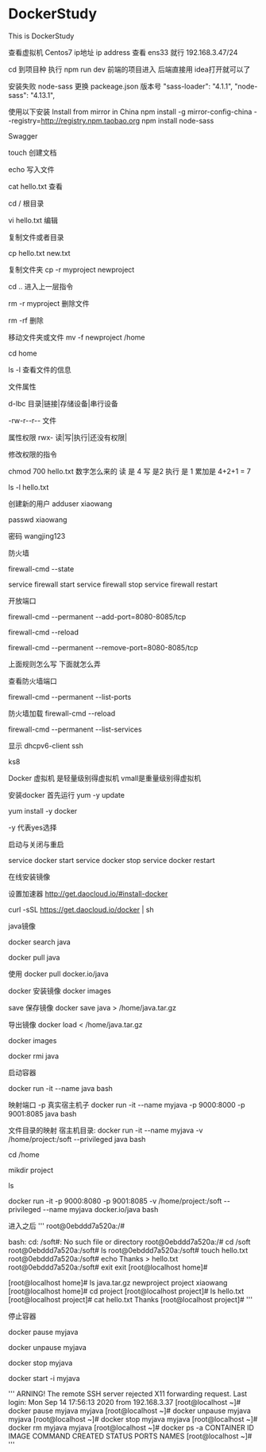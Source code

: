 # DockerStudy
This is DockerStudy


查看虚拟机 Centos7 ip地址 ip address
查看 ens33 就行 192.168.3.47/24

cd 到项目种 执行 npm run dev 前端的项目进入 后端直接用 idea打开就可以了

安装失败 node-sass
更换 packeage.json 版本号
"sass-loader": "4.1.1",
 "node-sass": "4.13.1",

使用以下安装
Install from mirror in China
npm install -g mirror-config-china --registry=http://registry.npm.taobao.org
npm install node-sass

Swagger


touch 创建文档

echo 写入文件

cat hello.txt 查看

cd / 根目录

vi hello.txt 编辑

复制文件或者目录

cp hello.txt new.txt

复制文件夹
cp -r myproject newproject

cd .. 进入上一层指令

rm -r  myproject  删除文件 

rm -rf 删除

移动文件夹或文件
mv -f newproject /home

cd home

ls -l 查看文件的信息


文件属性

d-lbc 目录|链接|存储设备|串行设备

-rw-r--r-- 文件

属性权限
rwx- 读|写|执行|还没有权限|

修改权限的指令

chmod 700 hello.txt  数字怎么来的  读 是 4 写 是2  执行 是 1 累加是 4+2+1 = 7

ls -l hello.txt

创建新的用户
adduser xiaowang

passwd xiaowang

密码 wangjing123

防火墙

firewall-cmd --state

service firewall start
service firewall stop
service firewall restart

开放端口

firewall-cmd --permanent --add-port=8080-8085/tcp

firewall-cmd --reload

firewall-cmd --permanent --remove-port=8080-8085/tcp

上面规则怎么写 下面就怎么弄

查看防火墙端口

firewall-cmd --permanent --list-ports

防火墙加载
firewall-cmd --reload


firewall-cmd --permanent --list-services

显示 dhcpv6-client ssh


ks8

Docker 虚拟机 是轻量级别得虚拟机  vmall是重量级别得虚拟机

安装docker 首先运行 yum -y update

yum install -y docker

-y 代表yes选择

启动与关闭与重启

service docker start
service docker stop
service docker restart

在线安装镜像

设置加速器 http://get.daocloud.io/#install-docker

curl -sSL https://get.daocloud.io/docker | sh

java镜像

docker search java

docker pull java

使用 docker pull  docker.io/java

docker 安装镜像
docker images

save 保存镜像  docker save java > /home/java.tar.gz

导出镜像  docker load < /home/java.tar.gz

docker images

docker rmi java

启动容器

docker run -it --name java bash

映射端口 -p 真实宿主机子
docker run -it --name myjava -p 9000:8000 -p 9001:8085 java bash  

文件目录的映射 宿主机目录:
docker run -it --name myjava -v /home/project:/soft --privileged java bash 

cd /home 

mikdir project

ls

docker run -it -p 9000:8080 -p 9001:8085 -v /home/project:/soft --privileged --name myjava  docker.io/java bash

 进入之后
'''
root@0ebddd7a520a:/# 

bash: cd: /soft#: No such file or directory
root@0ebddd7a520a:/# cd /soft
root@0ebddd7a520a:/soft# ls
root@0ebddd7a520a:/soft# touch hello.txt
root@0ebddd7a520a:/soft# echo Thanks > hello.txt
root@0ebddd7a520a:/soft# exit
exit
[root@localhost home]# 

[root@localhost home]# ls
java.tar.gz  newproject  project  xiaowang
[root@localhost home]# cd project
[root@localhost project]# ls
hello.txt
[root@localhost project]# cat hello.txt
Thanks
[root@localhost project]# 
'''


停止容器

docker pause myjava

docker unpause myjava

docker stop myjava

docker start -i myjava

'''
ARNING! The remote SSH server rejected X11 forwarding request.
Last login: Mon Sep 14 17:56:13 2020 from 192.168.3.37
[root@localhost ~]# docker pause myjava
myjava
[root@localhost ~]# docker unpause myjava
myjava
[root@localhost ~]# docker stop myjava
myjava
[root@localhost ~]# docker rm myjava
myjava
[root@localhost ~]# docker ps -a
CONTAINER ID        IMAGE               COMMAND             CREATED             STATUS              PORTS               NAMES
[root@localhost ~]# 
'''





